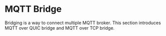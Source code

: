 # MQTT Bridge

Bridging is a way to connect multiple MQTT broker. This section introduces MQTT over QUIC bridge and MQTT over TCP bridge.